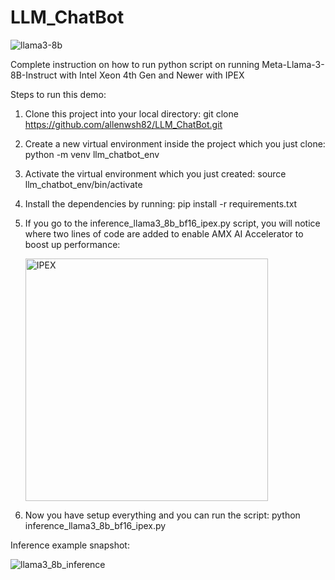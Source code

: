 # LLM_ChatBot

![llama3-8b](https://github.com/user-attachments/assets/d29699f8-e9d2-43b9-912a-cdf9c40c22f6)

Complete instruction on how to run python script on running Meta-Llama-3-8B-Instruct with Intel Xeon 4th Gen and Newer with IPEX

Steps to run this demo:
1) Clone this project into your local directory:
   git clone https://github.com/allenwsh82/LLM_ChatBot.git
   
3) Create a new virtual environment inside the project which you just clone: python -m venv llm_chatbot_env
4) Activate the virtual environment which you just created: source llm_chatbot_env/bin/activate
5) Install the dependencies by running: pip install -r requirements.txt
6) If you go to the inference_llama3_8b_bf16_ipex.py script, you will notice where two lines of code are added to enable AMX AI Accelerator to boost up performance:

   <img width="388" alt="IPEX" src="https://github.com/user-attachments/assets/c8a39951-2a00-40af-bc9f-f99d57a1ffaa">
   
8) Now you have setup everything and you can run the script:
   python inference_llama3_8b_bf16_ipex.py

Inference example snapshot:

![llama3_8b_inference](https://github.com/user-attachments/assets/23c7d358-3fee-4380-9599-c0faef6faafc)

   

   
